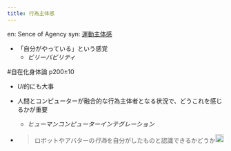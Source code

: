 ```yaml
---
title: 行為主体感
---
```


en: Sence of Agency
syn: [運動主体感](%E9%81%8B%E5%8B%95%E4%B8%BB%E4%BD%93%E6%84%9F.md)

* 「自分がやっている」という感覚
  * *ビリーバビリティ*

\#自在化身体論 p200±10

* *UI*的にも大事

* 人間とコンピューターが融合的な行為主体者となる状況で、どうこれを感じるかが重要
  
  * *ヒューマンコンピューターインテグレーション*
* 
   > 
   > ロボットやアバターの*行為*を自分がしたものと認識できるかどうか<img src='https://scrapbox.io/api/pages/blu3mo-public/drinami/icon' alt='drinami.icon' height="19.5"/>
